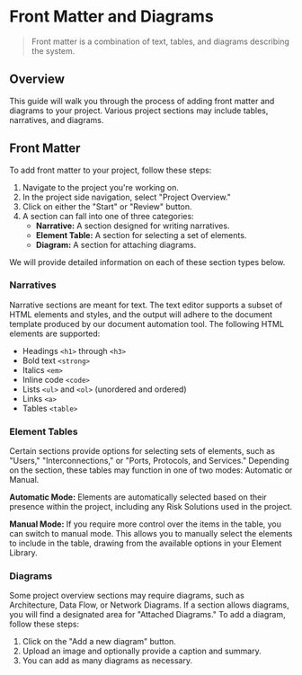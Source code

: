 # Front Matter and Diagrams
> Front matter is a combination of text, tables, and diagrams describing the system.

## Overview
This guide will walk you through the process of adding front matter and diagrams to your project. Various project sections may include tables, narratives, and diagrams.

<YouTube src="https://www.youtube.com/embed/rwxFYlI9Cbg?si=8rANe6LK-FxxVEEl" />

## Front Matter
To add front matter to your project, follow these steps:

1. Navigate to the project you're working on.
2. In the project side navigation, select "Project Overview."
3. Click on either the "Start" or "Review" button.
4. A section can fall into one of three categories:
    - **Narrative:** A section designed for writing narratives.
    - **Element Table:** A section for selecting a set of elements.
    - **Diagram:** A section for attaching diagrams.

We will provide detailed information on each of these section types below.

### Narratives
Narrative sections are meant for text. The text editor supports a subset of HTML elements and styles, and the output will adhere to the document template produced by our document automation tool. The following HTML elements are supported:
- Headings `<h1>` through `<h3>`
- Bold text `<strong>`
- Italics `<em>`
- Inline code `<code>`
- Lists `<ul>` and `<ol>` (unordered and ordered)
- Links `<a>`
- Tables `<table>`

### Element Tables
Certain sections provide options for selecting sets of elements, such as "Users," "Interconnections," or "Ports, Protocols, and Services." Depending on the section, these tables may function in one of two modes: Automatic or Manual.

**Automatic Mode:** Elements are automatically selected based on their presence within the project, including any Risk Solutions used in the project.

**Manual Mode:** If you require more control over the items in the table, you can switch to manual mode. This allows you to manually select the elements to include in the table, drawing from the available options in your Element Library.

### Diagrams
Some project overview sections may require diagrams, such as Architecture, Data Flow, or Network Diagrams. If a section allows diagrams, you will find a designated area for "Attached Diagrams." To add a diagram, follow these steps:

1. Click on the "Add a new diagram" button.
2. Upload an image and optionally provide a caption and summary.
3. You can add as many diagrams as necessary.

